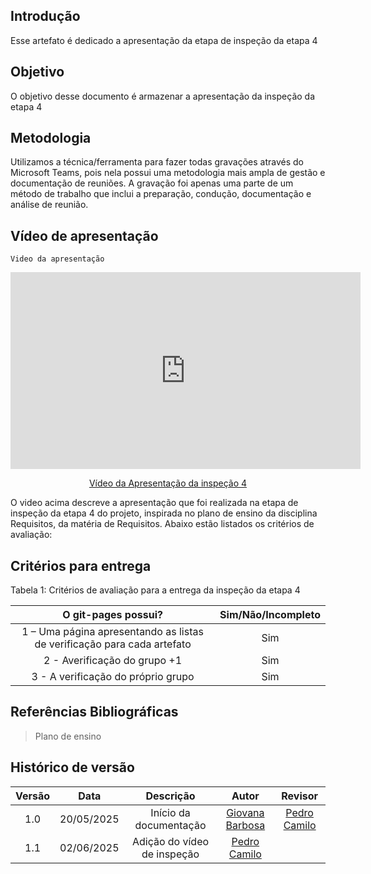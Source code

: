## Introdução

Esse artefato é dedicado a apresentação da etapa de inspeção da etapa 4

## Objetivo

O objetivo desse documento é armazenar a apresentação da inspeção da etapa 4

## Metodologia

Utilizamos a técnica/ferramenta para fazer todas gravações através do Microsoft Teams, pois nela possui uma metodologia mais ampla de gestão e documentação de reuniões. A gravação foi apenas uma parte de um método de trabalho que inclui a preparação, condução, documentação e análise de reunião.

## Vídeo de apresentação

    Video da apresentação

<p style="text-align: center"><iframe width="560" height="315" src="https://www.youtube.com/embed/YZkYhCG_VD4" title="YouTube video player" frameborder="0" allow="accelerometer; autoplay; clipboard-write; encrypted-media; gyroscope; picture-in-picture; web-share" referrerpolicy="strict-origin-when-cross-origin" allowfullscreen></iframe></p>
<p style="text-align: center"><a href="  https://youtu.be/YZkYhCG_VD4" target="blanket">Vídeo da Apresentação da inspeção 4</a></p>



O video acima descreve a apresentação que foi realizada na etapa de inspeção da etapa 4 do projeto, inspirada no plano de ensino da disciplina Requisitos, da matéria de Requisitos. Abaixo estão listados os critérios de avaliação:

## Critérios para entrega

Tabela 1: Critérios de avaliação para a entrega da inspeção da etapa 4

|                                                                                                                      O git-pages possui?                                                                                                                      | Sim/Não/Incompleto | 
| :-----------------------------------------------------------------------------------------------------------------------------------------------------------------------------------------------------------------------------------------------------------: | :----------------: |
|                                                                                   1 – Uma página apresentando as listas de verificação para cada artefato                                                                                |              Sim      |                                 
|                                2 - Averificação do grupo +1  |         Sim               
|                                                                               3 - A verificação do próprio grupo                                      |        Sim         
                                                 

## Referências Bibliográficas

> Plano de ensino

## Histórico de versão

| Versão |    Data    |              Descrição              |                     Autor                     | Revisor |
| :----: | :--------: | :---------------------------------: | :-------------------------------------------: | :-----: |
|  1.0   | 20/05/2025 |       Início da documentação        | [Giovana Barbosa ](https://github.com/gio221) |  [Pedro Camilo ](https://github.com/PedrooCamilo) |
|  1.1   | 02/06/2025 |       Adição do vídeo de inspeção        | [Pedro Camilo ](https://github.com/PedrooCamilo) |  |


